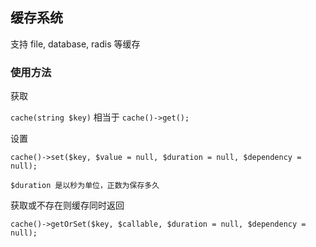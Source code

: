 ## 缓存系统

支持 file, database, radis 等缓存

### 使用方法


获取

`cache(string $key)` 相当于 `cache()->get();`

设置

`cache()->set($key, $value = null, $duration = null, $dependency = null);`

    $duration 是以秒为单位，正数为保存多久


获取或不存在则缓存同时返回

`cache()->getOrSet($key, $callable, $duration = null, $dependency = null);`